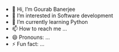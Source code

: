 - 👋 Hi, I’m Gourab Banerjee
- 👀 I’m interested in Software development
- 🌱 I’m currently learning Python
- 📫 How to reach me ...
- 😄 Pronouns: ...
- ⚡ Fun fact: ...

<!---
BanerjeeGourab/BanerjeeGourab is a ✨ special ✨ repository because its `README.md` (this file) appears on your GitHub profile.
You can click the Preview link to take a look at your changes.
--->
